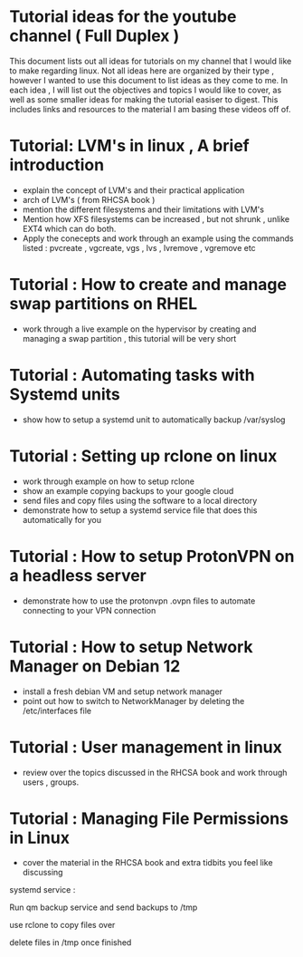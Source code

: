 # Tutorial ideas for the youtube channel ( Full Duplex ) 


This document lists out all ideas for tutorials on my channel that I would like to make regarding linux. Not all ideas here are organized by their type , however I wanted to use this document to list ideas as they come to me. In each idea , I will list out the objectives and topics I would like to cover, as well as some smaller ideas for making the tutorial easiser to digest. This includes links and resources to the material I am basing these videos off of. 


# Tutorial: LVM's in linux , A brief introduction

- explain the concept of LVM's and their practical application 
- arch of LVM's ( from RHCSA book )
- mention the different filesystems and their limitations with LVM's
- Mention how XFS filesystems can be increased , but not shrunk , unlike EXT4 which can do both. 
- Apply the conecepts and work through an example using the commands listed : pvcreate , vgcreate, vgs , lvs , lvremove , vgremove etc


# Tutorial : How to create and manage swap partitions on RHEL 

- work through a live example on the hypervisor by creating and managing a swap partition , this tutorial will be very short 


# Tutorial : Automating tasks with Systemd units

- show how to setup a systemd unit to automatically backup /var/syslog

# Tutorial : Setting up rclone on linux 

- work through example on how to setup rclone
- show an example copying backups to your google cloud 
- send files and copy files using the software to a local directory
- demonstrate how to setup a systemd service file that does this automatically for you 


# Tutorial : How to setup ProtonVPN on a headless server

- demonstrate how to use the protonvpn .ovpn files to automate connecting to your VPN connection 


# Tutorial : How to setup Network Manager on Debian 12

- install a fresh debian VM and setup network manager 
- point out how to switch to NetworkManager by deleting the /etc/interfaces file 


# Tutorial : User management in linux 

- review over the topics discussed in the RHCSA book and work through users , groups. 


# Tutorial : Managing File Permissions in Linux 

- cover the material in the RHCSA book and extra tidbits you feel like discussing 

systemd service : 

Run qm backup service and send backups to /tmp 

use rclone to copy files over

delete files in /tmp once finished 
